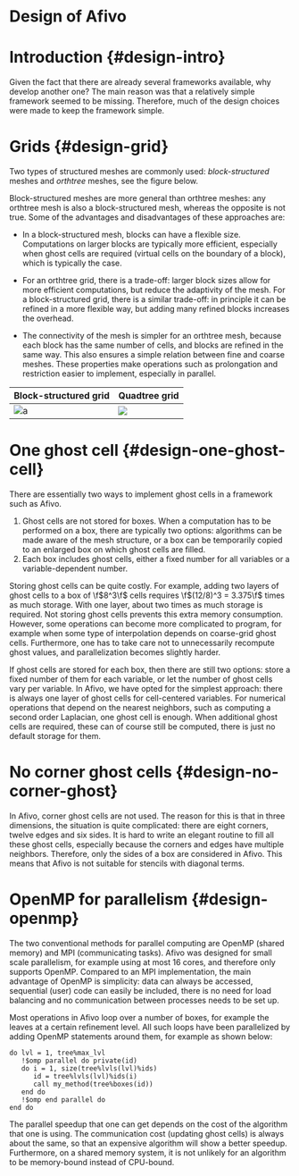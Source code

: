 # Design of Afivo

# Introduction {#design-intro}

Given the fact that there are already several frameworks available, why develop
another one? The main reason was that a relatively simple framework seemed to be
missing. Therefore, much of the design choices were made to keep the framework
simple.

# Grids {#design-grid}

Two types of structured meshes are commonly used: *block-structured* meshes and
*orthtree* meshes, see the figure below.

Block-structured meshes are more general than orthtree meshes: any orthtree mesh
is also a block-structured mesh, whereas the opposite is not true.
Some of the advantages and disadvantages of these approaches are:

- In a block-structured mesh, blocks can have a flexible size. Computations on
  larger blocks are typically more efficient, especially when ghost cells are
  required (virtual cells on the boundary of a block), which is typically the
  case.

- For an orthtree grid, there is a trade-off: larger block sizes allow for more
  efficient computations, but reduce the adaptivity of the mesh. For a
  block-structured grid, there is a similar trade-off: in principle it can be
  refined in a more flexible way, but adding many refined blocks increases the
  overhead.

- The connectivity of the mesh is simpler for an orthtree mesh, because each
  block has the same number of cells, and blocks are refined in the same way.
  This also ensures a simple relation between fine and coarse meshes. These
  properties make operations such as prolongation and restriction easier to
  implement, especially in parallel.

Block-structured grid | Quadtree grid
---|---
![a](block_structured.png) | ![](quadtree_cex4.png)

# One ghost cell {#design-one-ghost-cell}

There are essentially two ways to implement ghost cells in a framework such as Afivo.

1. Ghost cells are not stored for boxes. When a computation has to be performed
   on a box, there are typically two options: algorithms can be made aware of
   the mesh structure, or a box can be temporarily copied to an enlarged box on
   which ghost cells are filled.
2. Each box includes ghost cells, either a fixed number for all variables or a
   variable-dependent number.

Storing ghost cells can be quite costly. For example, adding two layers of ghost
cells to a box of \f$8^3\f$ cells requires \f$(12/8)^3 = 3.375\f$ times as much
storage. With one layer, about two times as much storage is required. Not
storing ghost cells prevents this extra memory consumption. However, some
operations can become more complicated to program, for example when some type of
interpolation depends on coarse-grid ghost cells. Furthermore, one has to take
care not to unnecessarily recompute ghost values, and parallelization becomes
slightly harder.

If ghost cells are stored for each box, then there are still two options: store
a fixed number of them for each variable, or let the number of ghost cells vary
per variable. In Afivo, we have opted for the simplest approach: there is always
one layer of ghost cells for cell-centered variables. For numerical operations
that depend on the nearest neighbors, such as computing a second order
Laplacian, one ghost cell is enough. When additional ghost cells are required,
these can of course still be computed, there is just no default storage for
them.

# No corner ghost cells {#design-no-corner-ghost}

In Afivo, corner ghost cells are not used.
The reason for this is that in three dimensions, the situation is quite
complicated: there are eight corners, twelve edges and six sides.
It is hard to write an elegant routine to fill all these ghost cells, especially
because the corners and edges have multiple neighbors.
Therefore, only the sides of a box are considered in Afivo.
This means that Afivo is not suitable for stencils with diagonal terms.

# OpenMP for parallelism {#design-openmp}

The two conventional methods for parallel computing are OpenMP (shared memory)
and MPI (communicating tasks).
Afivo was designed for small scale parallelism, for example using at most 16
cores, and therefore only supports OpenMP.
Compared to an MPI implementation, the main advantage of OpenMP is simplicity:
data can always be accessed, sequential (user) code can easily be included,
there is no need for load balancing and no communication between processes needs
to be set up.

Most operations in Afivo loop over a number of boxes, for example the leaves at
a certain refinement level.
All such loops have been parallelized by adding OpenMP statements around them,
for example as shown below:

    do lvl = 1, tree%max_lvl
       !$omp parallel do private(id)
       do i = 1, size(tree%lvls(lvl)%ids)
          id = tree%lvls(lvl)%ids(i)
          call my_method(tree%boxes(id))
       end do
       !$omp end parallel do
    end do

The parallel speedup that one can get depends on the cost of the algorithm that
one is using. The communication cost (updating ghost cells) is always about the
same, so that an expensive algorithm will show a better speedup. Furthermore, on
a shared memory system, it is not unlikely for an algorithm to be memory-bound
instead of CPU-bound.
